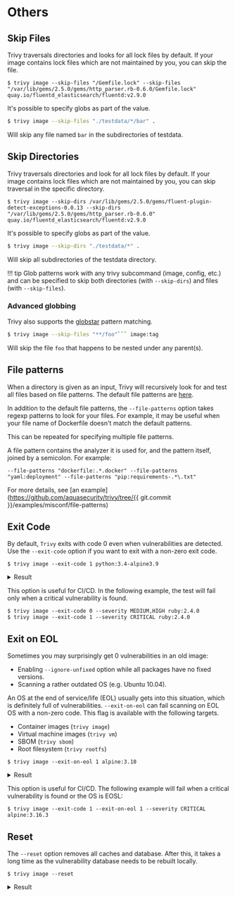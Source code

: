 # Others

## Skip Files
Trivy traversals directories and looks for all lock files by default.
If your image contains lock files which are not maintained by you, you can skip the file.

```
$ trivy image --skip-files "/Gemfile.lock" --skip-files "/var/lib/gems/2.5.0/gems/http_parser.rb-0.6.0/Gemfile.lock" quay.io/fluentd_elasticsearch/fluentd:v2.9.0
```

It's possible to specify globs as part of the value.

```bash
$ trivy image --skip-files "./testdata/*/bar" .
```

Will skip any file named `bar` in the subdirectories of testdata.

## Skip Directories
Trivy traversals directories and look for all lock files by default.
If your image contains lock files which are not maintained by you, you can skip traversal in the specific directory.

```
$ trivy image --skip-dirs /var/lib/gems/2.5.0/gems/fluent-plugin-detect-exceptions-0.0.13 --skip-dirs "/var/lib/gems/2.5.0/gems/http_parser.rb-0.6.0" quay.io/fluentd_elasticsearch/fluentd:v2.9.0
```

It's possible to specify globs as part of the value.

```bash
$ trivy image --skip-dirs "./testdata/*" .
```

Will skip all subdirectories of the testdata directory.

!!! tip
    Glob patterns work with any trivy subcommand (image, config, etc.) and can be specified to skip both directories (with `--skip-dirs`) and files (with `--skip-files`).


### Advanced globbing
Trivy also supports the [globstar](https://www.gnu.org/savannah-checkouts/gnu/bash/manual/bash.html#Pattern-Matching) pattern matching. 

```bash
$ trivy image --skip-files "**/foo"``` image:tag
```

Will skip the file `foo` that happens to be nested under any parent(s). 

## File patterns
When a directory is given as an input, Trivy will recursively look for and test all files based on file patterns.
The default file patterns are [here](../../misconfiguration/custom/index.md).

In addition to the default file patterns, the `--file-patterns` option takes regexp patterns to look for your files.
For example, it may be useful when your file name of Dockerfile doesn't match the default patterns.

This can be repeated for specifying multiple file patterns.

A file pattern contains the analyzer it is used for, and the pattern itself, joined by a semicolon. For example:
```
--file-patterns "dockerfile:.*.docker" --file-patterns "yaml:deployment" --file-patterns "pip:requirements-.*\.txt"
```

For more details, see [an example](https://github.com/aquasecurity/trivy/tree/{{ git.commit }}/examples/misconf/file-patterns)

## Exit Code
By default, `Trivy` exits with code 0 even when vulnerabilities are detected.
Use the `--exit-code` option if you want to exit with a non-zero exit code.

```
$ trivy image --exit-code 1 python:3.4-alpine3.9
```

<details>
<summary>Result</summary>

```
2019-05-16T12:51:43.500+0900    INFO    Updating vulnerability database...
2019-05-16T12:52:00.387+0900    INFO    Detecting Alpine vulnerabilities...

python:3.4-alpine3.9 (alpine 3.9.2)
===================================
Total: 1 (UNKNOWN: 0, LOW: 0, MEDIUM: 1, HIGH: 0, CRITICAL: 0)

+---------+------------------+----------+-------------------+---------------+--------------------------------+
| LIBRARY | VULNERABILITY ID | SEVERITY | INSTALLED VERSION | FIXED VERSION |             TITLE              |
+---------+------------------+----------+-------------------+---------------+--------------------------------+
| openssl | CVE-2019-1543    | MEDIUM   | 1.1.1a-r1         | 1.1.1b-r1     | openssl: ChaCha20-Poly1305     |
|         |                  |          |                   |               | with long nonces               |
+---------+------------------+----------+-------------------+---------------+--------------------------------+
```

</details>

This option is useful for CI/CD. In the following example, the test will fail only when a critical vulnerability is found.

```
$ trivy image --exit-code 0 --severity MEDIUM,HIGH ruby:2.4.0
$ trivy image --exit-code 1 --severity CRITICAL ruby:2.4.0
```

## Exit on EOL
Sometimes you may surprisingly get 0 vulnerabilities in an old image:

- Enabling `--ignore-unfixed` option while all packages have no fixed versions.
- Scanning a rather outdated OS (e.g. Ubuntu 10.04).

An OS at the end of service/life (EOL) usually gets into this situation, which is definitely full of vulnerabilities.
`--exit-on-eol` can fail scanning on EOL OS with a non-zero code.
This flag is available with the following targets.

- Container images (`trivy image`)
- Virtual machine images (`trivy vm`)
- SBOM (`trivy sbom`)
- Root filesystem (`trivy rootfs`)

```
$ trivy image --exit-on-eol 1 alpine:3.10
```

<details>
<summary>Result</summary>

```
2023-03-01T11:07:15.455+0200    INFO    Vulnerability scanning is enabled
...
2023-03-01T11:07:17.938+0200    WARN    This OS version is no longer supported by the distribution: alpine 3.10.9
2023-03-01T11:07:17.938+0200    WARN    The vulnerability detection may be insufficient because security updates are not provided

alpine:3.10 (alpine 3.10.9)
===========================
Total: 1 (UNKNOWN: 0, LOW: 0, MEDIUM: 0, HIGH: 0, CRITICAL: 1)

┌───────────┬────────────────┬──────────┬───────────────────┬───────────────┬─────────────────────────────────────────────────────────────┐
│  Library  │ Vulnerability  │ Severity │ Installed Version │ Fixed Version │                            Title                            │
├───────────┼────────────────┼──────────┼───────────────────┼───────────────┼─────────────────────────────────────────────────────────────┤
│ apk-tools │ CVE-2021-36159 │ CRITICAL │ 2.10.6-r0         │ 2.10.7-r0     │ libfetch before 2021-07-26, as used in apk-tools, xbps, and │
│           │                │          │                   │               │ other products, mishandles...                               │
│           │                │          │                   │               │ https://avd.aquasec.com/nvd/cve-2021-36159                  │
└───────────┴────────────────┴──────────┴───────────────────┴───────────────┴─────────────────────────────────────────────────────────────┘
2023-03-01T11:07:17.941+0200    ERROR   Detected EOL OS: alpine 3.10.9
```

</details>

This option is useful for CI/CD.
The following example will fail when a critical vulnerability is found or the OS is EOSL:

```
$ trivy image --exit-code 1 --exit-on-eol 1 --severity CRITICAL alpine:3.16.3
```

## Reset
The `--reset` option removes all caches and database.
After this, it takes a long time as the vulnerability database needs to be rebuilt locally.

```
$ trivy image --reset
```

<details>
<summary>Result</summary>

```
2019-05-16T13:05:31.935+0900    INFO    Resetting...
```

</details>
